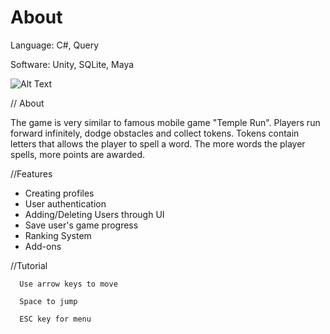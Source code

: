 # About

Language: C#, Query

Software: Unity, SQLite, Maya

![Alt Text](https://imgur.com/6rbVHF5)

// About

  The game is very similar to famous mobile game "Temple Run". Players run forward infinitely, dodge obstacles and collect tokens. Tokens contain letters that allows the player to spell a word. The more words the player spells, more points are awarded.
  
//Features
  
  + Creating profiles
  + User authentication
  + Adding/Deleting Users through UI
  + Save user's game progress
  + Ranking System
  + Add-ons
  
  //Tutorial
  
      Use arrow keys to move
      
      Space to jump
      
      ESC key for menu
